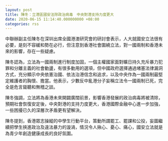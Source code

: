 ```yaml
---
layout: post
title: 陳冬：立港區國安法除政治病毒　中央對港支持力度更大
date: 2020-06-15 11:14:40.000000000 +08:00
categories: rss
---
```


中聯辦副主任陳冬在深圳出席全國港澳研究會的研討會表示，人大就國安立法很有必要，是刻不容緩和勢在必行，但注意到香港社會圍繞立法，對一國兩制和香港未來的影響，存在一些疑慮。

陳冬認為，立法為一國兩制進行制度加固，一個主權國家面對曠日持久充斥暴力犯罪和分離主義的社會動盪，有很多動用的選項，但中國政府選擇通過堵塞法律漏洞方式，充分顯示中央依憲治國、依法治港信念和追求，以及中央作為一國兩制最堅定維護者的胸懷、擔當。他表示，少數反中亂港分子妄稱立法令一國兩制已死，完全是危言聳聽和無稽之談。

陳冬強調，立法將為香港未來開闢廣闊前景，影響香港發展的政治病毒將被清除，預期社會恢復安定後，中央對港的支持力度更大，香港國際金融中心進一步加強，一些困擾已久的深層次矛盾更有望解決。

陳冬提到，香港眾志操縱的中學生行動平台，策動所謂罷工、罷課和公投，妄圖繼續把學生挾進政治及違法暴力的漩渦，情況令人揪心、憂心、痛心，國安立法就是為青少年創造健康成長的良好氛圍。
